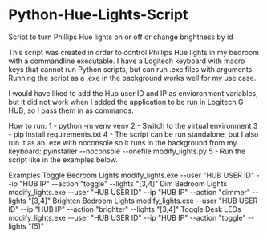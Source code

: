 # Python-Hue-Lights-Script
Script to turn Phillips Hue lights on or off or change brightness by id

This script was created in order to control Phillips Hue lights in my bedroom with a commandline executable. 
I have a Logitech keyboard with macro keys that cannot run Python scripts, but can run .exe files with arguments.
Running the script as a .exe in the background works well for my use case.

I would have liked to add the Hub user ID and IP as envioronment variables, but it did not work
when I added the application to be run in Logitech G HUB, so I pass them in as commands.

How to run:
1 - python -m venv venv
2 - Switch to the virtual environment
3 - pip install requirements.txt
4 - The script can be run standalone, but I also run it as an .exe with noconsole so it runs in the background from my keyboard: 
      pyinstaller --noconsole --onefile modify_lights.py
5 - Run the script like in the examples below.


Examples 
Toggle Bedroom Lights
modify_lights.exe --user "HUB USER ID" --ip "HUB IP" --action "toggle" --lights "[3,4]"
Dim Bedroom Lights
modify_lights.exe --user "HUB USER ID" --ip "HUB IP" --action "dimmer" --lights "[3,4]"
Brighten Bedroom Lights
modify_lights.exe --user "HUB USER ID" --ip "HUB IP" --action "brighter" --lights "[3,4]"
Toggle Desk LEDs
modify_lights.exe --user "HUB USER ID" --ip "HUB IP" --action "toggle" --lights "[5]"
